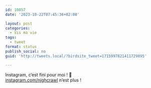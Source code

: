 ```yaml
---
id: 10057
date: '2023-10-22T07:45:36+02:00'

layout: post
categories:
  - Vis ma vie
tags:
  - tweet
format: status
publish_social: no
guid: 'http://tweets.local/?birdsite_tweet=1715997821411729895'

---
```


Instagram, c’est fini pour moi ! 🎉  
[instagram.com/nighcrawl](https://instagram.com/nighcrawl) n’est plus !